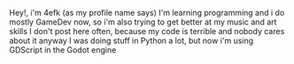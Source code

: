 Hey!, i'm 4efk (as my profile name says) 
I'm learning programming and i do mostly GameDev now, so i'm also trying to get better at my music and art skills
I don't post here often, because my code is terrible and nobody cares about it anyway
I was doing stuff in Python a lot, but now i'm using GDScript in the Godot engine
